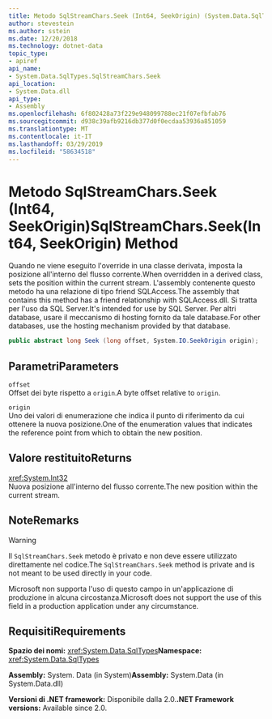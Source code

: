 ```yaml
---
title: Metodo SqlStreamChars.Seek (Int64, SeekOrigin) (System.Data.SqlTypes)
author: stevestein
ms.author: sstein
ms.date: 12/20/2018
ms.technology: dotnet-data
topic_type:
- apiref
api_name:
- System.Data.SqlTypes.SqlStreamChars.Seek
api_location:
- System.Data.dll
api_type:
- Assembly
ms.openlocfilehash: 6f802428a73f229e948099788ec21f07efbfab76
ms.sourcegitcommit: d938c39afb9216db377d0f0ecdaa53936a851059
ms.translationtype: MT
ms.contentlocale: it-IT
ms.lasthandoff: 03/29/2019
ms.locfileid: "58634518"
---
```

# <a name="sqlstreamcharsseekint64-seekorigin-method"></a><span data-ttu-id="64697-102">Metodo SqlStreamChars.Seek (Int64, SeekOrigin)</span><span class="sxs-lookup"><span data-stu-id="64697-102">SqlStreamChars.Seek(Int64, SeekOrigin) Method</span></span>

<span data-ttu-id="64697-103">Quando ne viene eseguito l'override in una classe derivata, imposta la posizione all'interno del flusso corrente.</span><span class="sxs-lookup"><span data-stu-id="64697-103">When overridden in a derived class, sets the position within the current stream.</span></span> <span data-ttu-id="64697-104">L'assembly contenente questo metodo ha una relazione di tipo friend SQLAccess.</span><span class="sxs-lookup"><span data-stu-id="64697-104">The assembly that contains this method has a friend relationship with SQLAccess.dll.</span></span> <span data-ttu-id="64697-105">Si tratta per l'uso da SQL Server.</span><span class="sxs-lookup"><span data-stu-id="64697-105">It's intended for use by SQL Server.</span></span> <span data-ttu-id="64697-106">Per altri database, usare il meccanismo di hosting fornito da tale database.</span><span class="sxs-lookup"><span data-stu-id="64697-106">For other databases, use the hosting mechanism provided by that database.</span></span>

```csharp
public abstract long Seek (long offset, System.IO.SeekOrigin origin);
```

## <a name="parameters"></a><span data-ttu-id="64697-107">Parametri</span><span class="sxs-lookup"><span data-stu-id="64697-107">Parameters</span></span>

`offset`\
<span data-ttu-id="64697-108">Offset dei byte rispetto a `origin`.</span><span class="sxs-lookup"><span data-stu-id="64697-108">A byte offset relative to `origin`.</span></span>

`origin`\
<span data-ttu-id="64697-109">Uno dei valori di enumerazione che indica il punto di riferimento da cui ottenere la nuova posizione.</span><span class="sxs-lookup"><span data-stu-id="64697-109">One of the enumeration values that indicates the reference point from which to obtain the new position.</span></span>

## <a name="returns"></a><span data-ttu-id="64697-110">Valore restituito</span><span class="sxs-lookup"><span data-stu-id="64697-110">Returns</span></span>

<xref:System.Int32>\
<span data-ttu-id="64697-111">Nuova posizione all'interno del flusso corrente.</span><span class="sxs-lookup"><span data-stu-id="64697-111">The new position within the current stream.</span></span>

## <a name="remarks"></a><span data-ttu-id="64697-112">Note</span><span class="sxs-lookup"><span data-stu-id="64697-112">Remarks</span></span>

> [!WARNING]
> <span data-ttu-id="64697-113">Il `SqlStreamChars.Seek` metodo è privato e non deve essere utilizzato direttamente nel codice.</span><span class="sxs-lookup"><span data-stu-id="64697-113">The `SqlStreamChars.Seek` method is private and is not meant to be used directly in your code.</span></span>
>
> <span data-ttu-id="64697-114">Microsoft non supporta l'uso di questo campo in un'applicazione di produzione in alcuna circostanza.</span><span class="sxs-lookup"><span data-stu-id="64697-114">Microsoft does not support the use of this field in a production application under any circumstance.</span></span>

## <a name="requirements"></a><span data-ttu-id="64697-115">Requisiti</span><span class="sxs-lookup"><span data-stu-id="64697-115">Requirements</span></span>

<span data-ttu-id="64697-116">**Spazio dei nomi:** <xref:System.Data.SqlTypes></span><span class="sxs-lookup"><span data-stu-id="64697-116">**Namespace:** <xref:System.Data.SqlTypes></span></span>

<span data-ttu-id="64697-117">**Assembly:** System. Data (in System)</span><span class="sxs-lookup"><span data-stu-id="64697-117">**Assembly:** System.Data (in System.Data.dll)</span></span>

<span data-ttu-id="64697-118">**Versioni di .NET framework:** Disponibile dalla 2.0.</span><span class="sxs-lookup"><span data-stu-id="64697-118">**.NET Framework versions:** Available since 2.0.</span></span>
